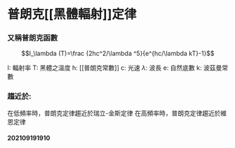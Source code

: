 # 普朗克[[黑體輻射]]定律
### 又稱普朗克函數
$$I_\lambda (T)=\frac {2hc^2/\lambda ^5}{e^{hc/\lambda kT}-1}$$

I: 輻射率
T: 黑體之溫度
h: [[普朗克常數]]
c: 光速
$\lambda$: 波長
e: 自然底數
k: 波茲曼常數

### 趨近於:
在低頻率時，普朗克定律趨近於瑞立-金斯定律
在高頻率時，普朗克定律趨近於維恩定律

#### 202109191910
